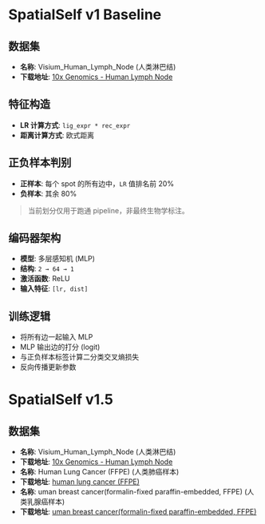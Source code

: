 # SpatialSelf v1 Baseline

## 数据集
- **名称**: Visium_Human_Lymph_Node (人类淋巴结)  
- **下载地址**: [10x Genomics - Human Lymph Node](https://www.10xgenomics.com/datasets/human-lymph-node-1-standard-1-1-0)

## 特征构造
- **LR 计算方式**: `lig_expr * rec_expr`  
- **距离计算方式**: 欧式距离 

## 正负样本判别
- **正样本**: 每个 spot 的所有边中，`LR` 值排名前 20%  
- **负样本**: 其余 80%  
> 当前划分仅用于跑通 pipeline，非最终生物学标注。

## 编码器架构
- **模型**: 多层感知机 (MLP)  
- **结构**: `2 → 64 → 1`  
- **激活函数**: ReLU  
- **输入特征**: `[lr, dist]`

## 训练逻辑
- 将所有边一起输入 MLP  
- MLP 输出边的打分 (logit)  
- 与正负样本标签计算二分类交叉熵损失
- 反向传播更新参数

# SpatialSelf v1.5

## 数据集
- **名称**: Visium_Human_Lymph_Node (人类淋巴结)  
- **下载地址**: [10x Genomics - Human Lymph Node](https://www.10xgenomics.com/datasets/human-lymph-node-1-standard-1-1-0)
- **名称**: Human Lung Cancer (FFPE) (人类肺癌样本)  
- **下载地址**: [ human lung cancer (FFPE)](https://www.10xgenomics.com/datasets/human-lung-cancer-11-mm-capture-area-ffpe-2-standard)
- **名称**: uman breast cancer(formalin-fixed paraffin-embedded, FFPE) (人类乳腺癌样本)  
- **下载地址**: [ uman breast cancer(formalin-fixed paraffin-embedded, FFPE)](https://www.10xgenomics.com/datasets/human-lung-cancer-11-mm-capture-area-ffpe-2-standard)
